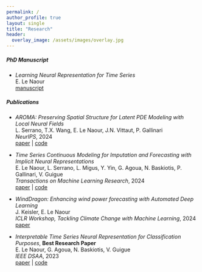 ```yaml
---
permalink: /
author_profile: true
layout: single
title: "Research"
header:
  overlay_image: /assets/images/overlay.jpg
---
```


##### PhD Manuscript 

- *Learning Neural Representation for Time Series*  
E. Le Naour  
[manuscript](https://theses.hal.science/tel-04747432/file/143669_LE_NAOUR_2024_archivage.pdf)


##### Publications

- *AROMA: Preserving Spatial Structure for Latent PDE Modeling with Local Neural Fields*  
L. Serrano, T.X. Wang, E. Le Naour, J.N. Vittaut, P. Gallinari  
*NeurIPS*, 2024  
[paper](https://arxiv.org/pdf/2406.02176) | [code](https://github.com/LouisSerrano/aroma)


- *Time Series Continuous Modeling for Imputation and Forecasting with Implicit Neural Representations*  
E. Le Naour, L. Serrano, L. Migus, Y. Yin, G. Agoua, N. Baskiotis, P. Gallinari, V. Guigue  
*Transactions on Machine Learning Research*, 2024  
[paper](https://arxiv.org/pdf/2306.05880) | [code](https://github.com/EtienneLnr/TimeFlow)


- *WindDragon: Enhancing wind power forecasting with Automated Deep Learning*  
J. Keisler, E. Le Naour  
*ICLR Workshop, Tackling Climate Change with Machine Learning*, 2024  
[paper](https://arxiv.org/pdf/2402.14385)


- *Interpretable Time Series Neural Representation for Classification Purposes*, **Best Research Paper**  
E. Le Naour, G. Agoua, N. Baskiotis, V. Guigue  
*IEEE DSAA*, 2023  
[paper](https://arxiv.org/pdf/2310.16696) | [code](https://github.com/EtienneLnr/InterpretableTSRepresentation)
